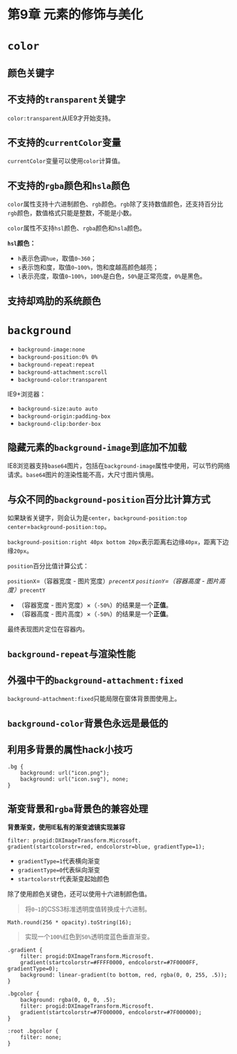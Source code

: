 ﻿# 第9章 元素的修饰与美化 #

# `color` #

## 颜色关键字 ##

## 不支持的`transparent`关键字 ##

`color:transparent`从IE9才开始支持。

## 不支持的`currentColor`变量 ##

`currentColor`变量可以使用`color`计算值。

## 不支持的`rgba`颜色和`hsla`颜色 ##

`color`属性支持十六进制颜色、`rgb`颜色。`rgb`除了支持数值颜色，还支持百分比`rgb`颜色，数值格式只能是整数，不能是小数。

`color`属性不支持`hsl`颜色、`rgba`颜色和`hsla`颜色。

**`hsl`颜色：**

- `h`表示色调`hue`，取值`0~360`；
- `s`表示饱和度，取值`0~100%`，饱和度越高颜色越亮；
- `l`表示亮度，取值`0~100%`，`100%`是白色，`50%`是正常亮度，`0%`是黑色。

## 支持却鸡肋的系统颜色 ##

# `background` #

- `background-image:none`
- `background-position:0% 0%`
- `background-repeat:repeat`
- `background-attachment:scroll`
- `background-color:transparent`

IE9+浏览器：

- `background-size:auto auto`
- `background-origin:padding-box`
- `background-clip:border-box`

## 隐藏元素的`background-image`到底加不加载 ##

IE8浏览器支持`base64`图片，包括在`background-image`属性中使用，可以节约网络请求。`base64`图片的渲染性能不高，大尺寸图片慎用。

## 与众不同的`background-position`百分比计算方式 ##

如果缺省关键字，则会认为是`center`，`background-position:top center`=`background-position:top`。

`background-position:right 40px bottom 20px`表示距离右边缘`40px`，距离下边缘`20px`。

`position`百分比值计算公式：

`positionX`=（容器宽度 - 图片宽度）*`precentX`
`positionY`=（容器高度 - 图片高度）*`precentY`

- （容器宽度 - 图片宽度）×（`-50%`）的结果是一个**正值**。
- （容器高度 - 图片高度）×（`-50%`）的结果是一个**正值**。

最终表现图片定位在容器内。

## `background-repeat`与渲染性能 ##

## 外强中干的`background-attachment:fixed` ##

`background-attachment:fixed`只能局限在窗体背景图使用上。

## `background-color`背景色永远是最低的 ##

## 利用多背景的属性**hack**小技巧 ##

    .bg {
        background: url("icon.png");
        background: url("icon.svg"), none;
    }
    
## 渐变背景和`rgba`背景色的兼容处理 ##

**背景渐变，使用IE私有的渐变滤镜实现兼容**

    filter: progid:DXImageTransform.Microsoft.
    gradient(startcolorstr=red, endcolorstr=blue, gradientType=1);
    
- `gradientType=1`代表横向渐变
- `gradientType=0`代表纵向渐变
- `startcolorstr`代表渐变起始颜色

除了使用颜色关键色，还可以使用十六进制颜色值。

> 将`0~1`的CSS3标准透明度值转换成十六进制。

    Math.round(256 * opacity).toString(16);
    
> 实现一个`100%`红色到`50%`透明度蓝色垂直渐变。

```
.gradient {
    filter: progid:DXImageTransform.Microsoft.
    gradient(startcolorstr=#FFFF0000, endcolorstr=#7F0000FF, gradientType=0);
    background: linear-gradient(to bottom, red, rgba(0, 0, 255, .5));
}
``` 
```
.bgcolor {
    background: rgba(0, 0, 0, .5);
    filter: progid:DXImageTransform.Microsoft.
    gradient(startcolorstr=#7F000000, endcolorstr=#7F000000);
}

:root .bgcolor {
    filter: none;
}
```
